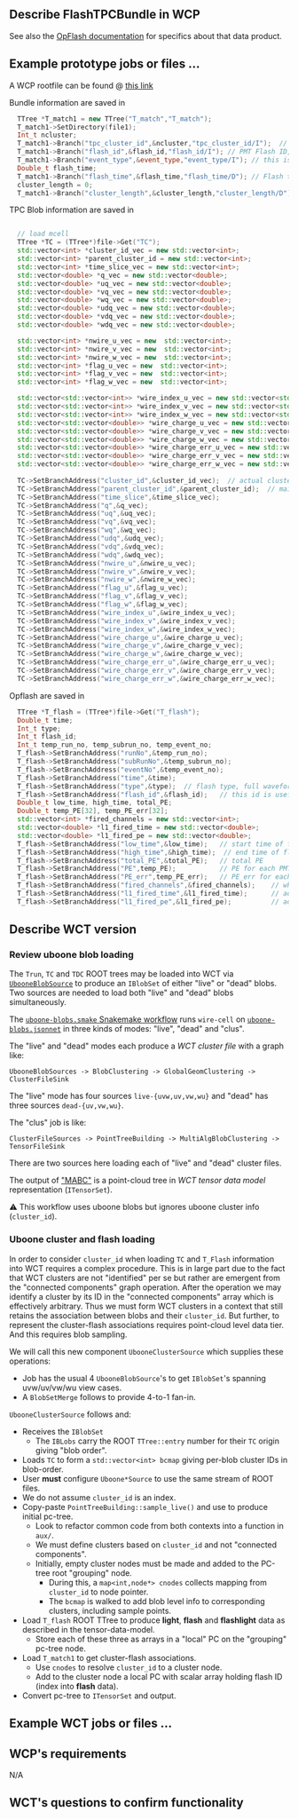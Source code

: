 ## Describe FlashTPCBundle in WCP

See also the [OpFlash documentation](https://github.com/BNLIF/wire-cell-data/blob/master/docs/FlashTPCBundle.md) for specifics about that data product.  

## Example prototype jobs or files ...

A WCP rootfile can be found @ [this link](https://www.phy.bnl.gov/xqian/talks/wire-cell-porting/nuselEval_5384_137_6852.root)

Bundle information are saved in 
```cpp
  TTree *T_match1 = new TTree("T_match","T_match");
  T_match1->SetDirectory(file1);
  Int_t ncluster;
  T_match1->Branch("tpc_cluster_id",&ncluster,"tpc_cluster_id/I");  // TPC parent cluster id (see TC tree for more explainations)
  T_match1->Branch("flash_id",&flash_id,"flash_id/I"); // PMT Flash ID, see flash_id for more information
  T_match1->Branch("event_type",&event_type,"event_type/I"); // this is to save the event tagger information (saved as bits in WCP)
  Double_t flash_time;
  T_match1->Branch("flash_time",&flash_time,"flash_time/D"); // Flash time 
  cluster_length = 0;
  T_match1->Branch("cluster_length",&cluster_length,"cluster_length/D"); // cluster length for main cluster
```


TPC Blob information are saved in 
```cpp

  // load mcell
  TTree *TC = (TTree*)file->Get("TC");
  std::vector<int> *cluster_id_vec = new std::vector<int>;
  std::vector<int> *parent_cluster_id = new std::vector<int>;
  std::vector<int> *time_slice_vec = new std::vector<int>;
  std::vector<double> *q_vec = new std::vector<double>;
  std::vector<double> *uq_vec = new std::vector<double>;
  std::vector<double> *vq_vec = new std::vector<double>;
  std::vector<double> *wq_vec = new std::vector<double>;
  std::vector<double> *udq_vec = new std::vector<double>;
  std::vector<double> *vdq_vec = new std::vector<double>;
  std::vector<double> *wdq_vec = new std::vector<double>;

  std::vector<int> *nwire_u_vec = new  std::vector<int>;
  std::vector<int> *nwire_v_vec = new  std::vector<int>;
  std::vector<int> *nwire_w_vec = new  std::vector<int>;
  std::vector<int> *flag_u_vec = new  std::vector<int>;
  std::vector<int> *flag_v_vec = new  std::vector<int>;
  std::vector<int> *flag_w_vec = new  std::vector<int>;

  std::vector<std::vector<int>> *wire_index_u_vec = new std::vector<std::vector<int>>;
  std::vector<std::vector<int>> *wire_index_v_vec = new std::vector<std::vector<int>>;
  std::vector<std::vector<int>> *wire_index_w_vec = new std::vector<std::vector<int>>;
  std::vector<std::vector<double>> *wire_charge_u_vec = new std::vector<std::vector<double>>;
  std::vector<std::vector<double>> *wire_charge_v_vec = new std::vector<std::vector<double>>;
  std::vector<std::vector<double>> *wire_charge_w_vec = new std::vector<std::vector<double>>;
  std::vector<std::vector<double>> *wire_charge_err_u_vec = new std::vector<std::vector<double>>;
  std::vector<std::vector<double>> *wire_charge_err_v_vec = new std::vector<std::vector<double>>;
  std::vector<std::vector<double>> *wire_charge_err_w_vec = new std::vector<std::vector<double>>;
  
  TC->SetBranchAddress("cluster_id",&cluster_id_vec);  // actual cluster id where this blob belons
  TC->SetBranchAddress("parent_cluster_id",&parent_cluster_id);  // main cluster id that is used in T_match bundle
  TC->SetBranchAddress("time_slice",&time_slice_vec);
  TC->SetBranchAddress("q",&q_vec);
  TC->SetBranchAddress("uq",&uq_vec);
  TC->SetBranchAddress("vq",&vq_vec);
  TC->SetBranchAddress("wq",&wq_vec);
  TC->SetBranchAddress("udq",&udq_vec);
  TC->SetBranchAddress("vdq",&vdq_vec);
  TC->SetBranchAddress("wdq",&wdq_vec);
  TC->SetBranchAddress("nwire_u",&nwire_u_vec);
  TC->SetBranchAddress("nwire_v",&nwire_v_vec);
  TC->SetBranchAddress("nwire_w",&nwire_w_vec);
  TC->SetBranchAddress("flag_u",&flag_u_vec);
  TC->SetBranchAddress("flag_v",&flag_v_vec);
  TC->SetBranchAddress("flag_w",&flag_w_vec);
  TC->SetBranchAddress("wire_index_u",&wire_index_u_vec);
  TC->SetBranchAddress("wire_index_v",&wire_index_v_vec);
  TC->SetBranchAddress("wire_index_w",&wire_index_w_vec);
  TC->SetBranchAddress("wire_charge_u",&wire_charge_u_vec);
  TC->SetBranchAddress("wire_charge_v",&wire_charge_v_vec);
  TC->SetBranchAddress("wire_charge_w",&wire_charge_w_vec);
  TC->SetBranchAddress("wire_charge_err_u",&wire_charge_err_u_vec);
  TC->SetBranchAddress("wire_charge_err_v",&wire_charge_err_v_vec);
  TC->SetBranchAddress("wire_charge_err_w",&wire_charge_err_w_vec);
```


Opflash are saved in 
```cpp
  TTree *T_flash = (TTree*)file->Get("T_flash");
  Double_t time;
  Int_t type;
  Int_t flash_id;
  Int_t temp_run_no, temp_subrun_no, temp_event_no;
  T_flash->SetBranchAddress("runNo",&temp_run_no);
  T_flash->SetBranchAddress("subRunNo",&temp_subrun_no);
  T_flash->SetBranchAddress("eventNo",&temp_event_no);
  T_flash->SetBranchAddress("time",&time);
  T_flash->SetBranchAddress("type",&type);  // flash type, full waveform or Cosmic mode, two different types in MicroBooNE
  T_flash->SetBranchAddress("flash_id",&flash_id);   // this id is useful for matching with TPC object in bundle
  Double_t low_time, high_time, total_PE;
  Double_t temp_PE[32], temp_PE_err[32];
  std::vector<int> *fired_channels = new std::vector<int>;
  std::vector<double> *l1_fired_time = new std::vector<double>;
  std::vector<double> *l1_fired_pe = new std::vector<double>;
  T_flash->SetBranchAddress("low_time",&low_time);   // start time of flash
  T_flash->SetBranchAddress("high_time",&high_time);  // end time of flash
  T_flash->SetBranchAddress("total_PE",&total_PE);   // total PE
  T_flash->SetBranchAddress("PE",temp_PE);           // PE for each PMT
  T_flash->SetBranchAddress("PE_err",temp_PE_err);   // PE_err for each PMT
  T_flash->SetBranchAddress("fired_channels",&fired_channels);    // which channel are included in flash
  T_flash->SetBranchAddress("l1_fired_time",&l1_fired_time);      // advanced flash info 
  T_flash->SetBranchAddress("l1_fired_pe",&l1_fired_pe);          // advanced flash info
```

## Describe WCT version

### Review uboone blob loading

The `Trun`, `TC` and `TDC` ROOT trees may be loaded into WCT via [`UbooneBlobSource`](../../../root/src/UbooneBlobSource.cxx) to produce an `IBlobSet` of either "live" or "dead" blobs.  Two sources are needed to load both "live" and "dead" blobs simultaneously.

The [`uboone-blobs.smake` Snakemake workflow](../../../root/test/uboone-blobs.smake) runs `wire-cell` on [`uboone-blobs.jsonnet`](../../../root/test/uboone-blobs.jsonnet) in three kinds of modes: "live", "dead" and "clus".  

The "live" and "dead" modes each produce a *WCT cluster file* with a graph like:

```
UbooneBlobSources -> BlobClustering -> GlobalGeomClustering -> ClusterFileSink
```

The "live" mode has four sources `live-{uvw,uv,vw,wu}` and "dead" has three sources `dead-{uv,vw,wu}`.  

The "clus" job is like:

```
ClusterFileSources -> PointTreeBuilding -> MultiAlgBlobClustering -> TensorFileSink
```
There are two sources here loading each of "live" and "dead" cluster files.

The output of ["MABC"](../../../clus/src/MultiAlgBlobClustering.cxx) is a point-cloud tree in *WCT tensor data model* representation (`ITensorSet`).

:warning: This workflow uses uboone blobs but ignores uboone cluster info (`cluster_id`).

### Uboone cluster and flash loading

In order to consider `cluster_id` when loading `TC` and `T_Flash` information into WCT requires a complex procedure.  This is in large part due to the fact that WCT clusters are not "identified" per se but rather are emergent from the "connected components" graph operation.  After the operation we may identify a cluster by its ID in the "connected components" array which is effectively arbitrary.  Thus we must form WCT clusters in a context that still retains the association between blobs and their `cluster_id`.  But further, to represent the cluster-flash associations requires point-cloud level data tier.  And this requires blob sampling.  

We will call this new component `UbooneClusterSource` which supplies these operations:

- Job has the usual 4 `UbooneBlobSource`'s to get `IBlobSet`'s spanning uvw/uv/vw/wu view cases.
- A `BlobSetMerge` follows to provide 4-to-1 fan-in.

`UbooneClusterSource` follows and:

- Receives the `IBlobSet`
  - The `IBLobs` carry the ROOT `TTree::entry` number for their `TC` origin giving "blob order".
-  Loads `TC` to form a `std::vector<int> bcmap` giving per-blob cluster IDs in blob-order.
  - User **must** configure `Uboone*Source` to use the same stream of ROOT files.
  - We do not assume `cluster_id` is an index.
- Copy-paste `PointTreeBuilding::sample_live()` and use to produce initial pc-tree.
  - Look to refactor common code from both contexts into a function in `aux/`.
  - We must define clusters based on `cluster_id` and not "connected components".
  - Initially, empty cluster nodes must be made and added to the PC-tree root "grouping" node.
    - During this, a `map<int,node*> cnodes` collects mapping from `cluster_id` to node pointer.
    - The `bcmap` is walked to add blob level info to corresponding clusters, including sample points.
- Load `T_flash` ROOT TTree to produce **light**, **flash** and **flashlight** data as described in the tensor-data-model.
  - Store each of these three as arrays in a "local" PC on the "grouping" pc-tree node.
- Load `T_match1` to get cluster-flash associations.
  - Use `cnodes` to resolve `cluster_id` to a cluster node.
  - Add to the cluster node a local PC with scalar array holding flash ID (index into **flash** data).
- Convert pc-tree to `ITensorSet` and output.
  


## Example WCT jobs or files ... 


## WCP's requirements 

N/A

## WCT's questions to confirm functionality 

